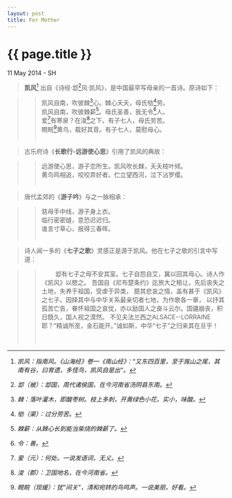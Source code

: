 ```yaml
---
layout: post
title: For Mother
---
```


{{ page.title }}
================

<p class="meta">11 May 2014 - SH</p>

> **凯风**[^1] 出自《诗经·邶[^2]风·凯风》，是中国最早写母亲的一首诗。原诗如下：  
   
> > 凯风自南，吹彼棘[^3]心。棘心夭夭，母氏劬[^4]劳。  
> > 凯风自南，吹彼棘薪[^5]。母氏圣善，我无令[^6]人。  
> > 爱[^7]有寒泉？在浚[^8]之下。有子七人，母氏劳苦。  
> > 睍睆[^9]黄鸟，载好其音。有子七人，莫慰母心。  
> &emsp;  

> 古乐府诗《**长歌行-远游使心思**》引用了凯风的典故：  

> > 远游使心思，游子恋所生。凯风吹长棘，夭夭枝叶倾。  
> > 黄鸟鸣相追，咬咬弄好者。伫立望西河，泣下沾罗缨。  
> &emsp;  

> 唐代孟郊的《**游子吟**》与之一脉相承：  

> > 慈母手中线，游子身上衣。  
> > 临行密密缝，意恐迟迟归。  
> > 谁言寸草心，报得三春晖。   
> &emsp;  

> 诗人闻一多的《**七子之歌**》灵感正是源于凯风。他在七子之歌的引言中写道：  

> > &emsp; &emsp;邶有七子之母不安其室。七子自怨自艾，冀以回其母心。诗人作《凯风》以愍之。
> > 吾国自《尼布楚条约》迄旅大之租让，先后丧失之土地，失养于祖国，受虐于异类，
> > 臆其悲哀之情，盖有甚于《凯风》之七子。因择其中与中华关系最亲切者七地，为作歌各一章，
> > 以抒其孤苦亡告，眷怀祖国之哀忱，亦以励国人之奋斗云尔。国疆崩丧，积日既久，国人视之漠然。
> > 不见夫法兰西之ALSACE--LORRAINE耶？“精诚所至，金石能开。”诚如斯，中华“七子”之归来其在旦乎！
> &emsp;  
> &emsp;    

[^1]:*凯风：指南风。《山海经》卷一《南山经》：“又东四百里，至于旄山之尾，其南有谷，曰育遗，多怪鸟，凯风自是出“。*  
[^2]:*邶（被）：邶国，周代诸侯国，在今河南省汤阴县东南。*    
[^3]:*棘：落叶灌木，即酸枣树。枝上多刺，开黄绿色小花，实小，味酸。*
[^4]:*劬（渠）：过分劳苦。*
[^5]:*棘薪：从棘心长到能当柴烧的棘薪了。*
[^6]:*令：善。*
[^7]:*爱（元）：何处。一说发语词，无义。*
[^8]:*浚（郡）：卫国地名，在今河南省。*
[^9]:*睍睆（现缓）：犹“间关”，清和宛转的鸟鸣声。一说美丽，好看。*
